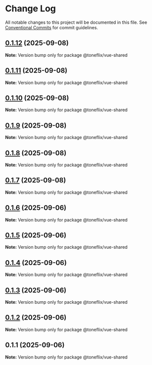 # Change Log

All notable changes to this project will be documented in this file.
See [Conventional Commits](https://conventionalcommits.org) for commit guidelines.

## [0.1.12](https://github.com/toneflix/vue-component-pack/compare/@toneflix/vue-shared@0.1.11...@toneflix/vue-shared@0.1.12) (2025-09-08)

**Note:** Version bump only for package @toneflix/vue-shared

## [0.1.11](https://github.com/toneflix/vue-component-pack/compare/@toneflix/vue-shared@0.1.10...@toneflix/vue-shared@0.1.11) (2025-09-08)

**Note:** Version bump only for package @toneflix/vue-shared

## [0.1.10](https://github.com/toneflix/vue-component-pack/compare/@toneflix/vue-shared@0.1.9...@toneflix/vue-shared@0.1.10) (2025-09-08)

**Note:** Version bump only for package @toneflix/vue-shared

## [0.1.9](https://github.com/toneflix/vue-component-pack/compare/@toneflix/vue-shared@0.1.8...@toneflix/vue-shared@0.1.9) (2025-09-08)

**Note:** Version bump only for package @toneflix/vue-shared

## [0.1.8](https://github.com/toneflix/vue-component-pack/compare/@toneflix/vue-shared@0.1.7...@toneflix/vue-shared@0.1.8) (2025-09-08)

**Note:** Version bump only for package @toneflix/vue-shared

## [0.1.7](https://github.com/toneflix/vue-component-pack/compare/@toneflix/vue-shared@0.1.6...@toneflix/vue-shared@0.1.7) (2025-09-08)

**Note:** Version bump only for package @toneflix/vue-shared

## [0.1.6](https://github.com/toneflix/vue-component-pack/compare/@toneflix/vue-shared@0.1.5...@toneflix/vue-shared@0.1.6) (2025-09-06)

**Note:** Version bump only for package @toneflix/vue-shared

## [0.1.5](https://github.com/toneflix/vue-component-pack/compare/@toneflix/vue-shared@0.1.4...@toneflix/vue-shared@0.1.5) (2025-09-06)

**Note:** Version bump only for package @toneflix/vue-shared

## [0.1.4](https://github.com/toneflix/vue-component-pack/compare/@toneflix/vue-shared@0.1.3...@toneflix/vue-shared@0.1.4) (2025-09-06)

**Note:** Version bump only for package @toneflix/vue-shared

## [0.1.3](https://github.com/toneflix/vue-component-pack/compare/@toneflix/vue-shared@0.1.2...@toneflix/vue-shared@0.1.3) (2025-09-06)

**Note:** Version bump only for package @toneflix/vue-shared

## [0.1.2](https://github.com/toneflix/vue-component-pack/compare/@toneflix/vue-shared@0.1.1...@toneflix/vue-shared@0.1.2) (2025-09-06)

**Note:** Version bump only for package @toneflix/vue-shared

## 0.1.1 (2025-09-06)

**Note:** Version bump only for package @toneflix/vue-shared

